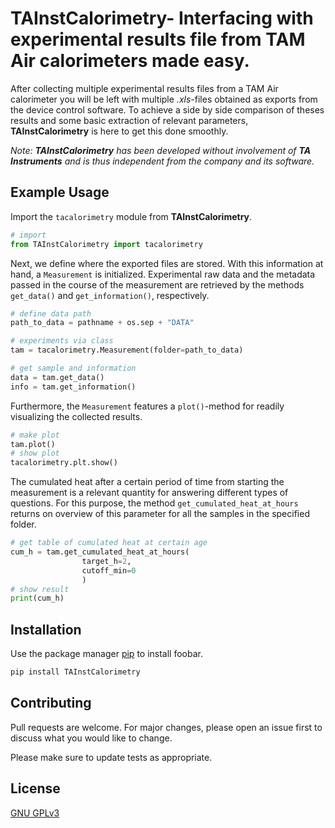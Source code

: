 # TAInstCalorimetry- Interfacing with experimental results file from TAM Air calorimeters made easy.

After collecting multiple experimental results files from a TAM Air calorimeter you will be left with multiple *.xls*-files obtained as exports from the device control software. To achieve a side by side comparison of theses results and some basic extraction of relevant parameters, **TAInstCalorimetry** is here to get this done smoothly.

*Note: **TAInstCalorimetry** has been developed without involvement of **TA Instruments** and is thus independent from the company and its software.*

## Example Usage

Import the ```tacalorimetry``` module from **TAInstCalorimetry**.

```python
# import
from TAInstCalorimetry import tacalorimetry
```

Next, we define where the exported files are stored. With this information at hand, a ```Measurement``` is initialized. Experimental raw data and the metadata passed in the course of the measurement are retrieved by the methods ```get_data()``` and ```get_information()```, respectively.

```python
# define data path
path_to_data = pathname + os.sep + "DATA"

# experiments via class
tam = tacalorimetry.Measurement(folder=path_to_data)

# get sample and information
data = tam.get_data()
info = tam.get_information()
```

Furthermore, the ```Measurement``` features a ```plot()```-method for readily visualizing the collected results.

```python
# make plot
tam.plot()
# show plot
tacalorimetry.plt.show()
```

The cumulated heat after a certain period of time from starting the measurement is a relevant quantity for answering different types of questions. For this purpose, the method ```get_cumulated_heat_at_hours``` returns on overview of this parameter for all the samples in the specified folder.

```python
# get table of cumulated heat at certain age
cum_h = tam.get_cumulated_heat_at_hours(
                target_h=2, 
                cutoff_min=0
                )
# show result
print(cum_h)
```


## Installation

Use the package manager [pip](https://pip.pypa.io/en/stable/) to install foobar.

```bash
pip install TAInstCalorimetry
```

## Contributing
Pull requests are welcome. For major changes, please open an issue first to discuss what you would like to change.

Please make sure to update tests as appropriate.

## License
[GNU GPLv3](https://choosealicense.com/licenses/gpl-3.0/#)